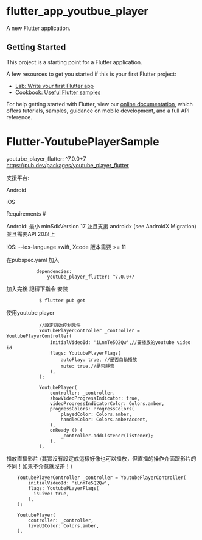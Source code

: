 # flutter_app_youtbue_player

A new Flutter application.

## Getting Started

This project is a starting point for a Flutter application.

A few resources to get you started if this is your first Flutter project:

- [Lab: Write your first Flutter app](https://flutter.dev/docs/get-started/codelab)
- [Cookbook: Useful Flutter samples](https://flutter.dev/docs/cookbook)

For help getting started with Flutter, view our
[online documentation](https://flutter.dev/docs), which offers tutorials,
samples, guidance on mobile development, and a full API reference.
# Flutter-YoutubePlayerSample

youtube_player_flutter: ^7.0.0+7
https://pub.dev/packages/youtube_player_flutter

支援平台:

Android

iOS

Requirements #

Android: 最小 minSdkVersion 17 並且支援 androidx (see AndroidX Migration) 並且需要API 20以上

iOS: --ios-language swift, Xcode 版本需要 >= 11

在pubspec.yaml 加入
        
               dependencies:
                   youtube_player_flutter: ^7.0.0+7


加入完後 記得下指令 安裝
        
                $ flutter pub get
                
使用youtube player

                //設定初始控制元件
                YoutubePlayerController _controller = YoutubePlayerController(
                    initialVideoId: 'iLnmTe5Q2Qw',//要播放的youtube video id
                    flags: YoutubePlayerFlags(
                        autoPlay: true, //是否自動播放
                        mute: true,//是否靜音
                    ),
                );

                YoutubePlayer(
                    controller: _controller,
                    showVideoProgressIndicator: true,
                    videoProgressIndicatorColor: Colors.amber,
                    progressColors: ProgressColors(
                        playedColor: Colors.amber,
                        handleColor: Colors.amberAccent,
                    ),
                    onReady () {
                        _controller.addListener(listener);
                    },
                ),
                
播放直播影片 (其實沒有設定成這樣好像也可以播放，但直播的操作介面跟影片的不同！如果不介意就沒差！)
        
        YoutubePlayerController _controller = YoutubePlayerController(
            initialVideoId: 'iLnmTe5Q2Qw',
            flags: YoutubePLayerFlags(
              isLive: true,
            ),
        );

        YoutubePlayer(
            controller: _controller,
            liveUIColor: Colors.amber,
        ),
